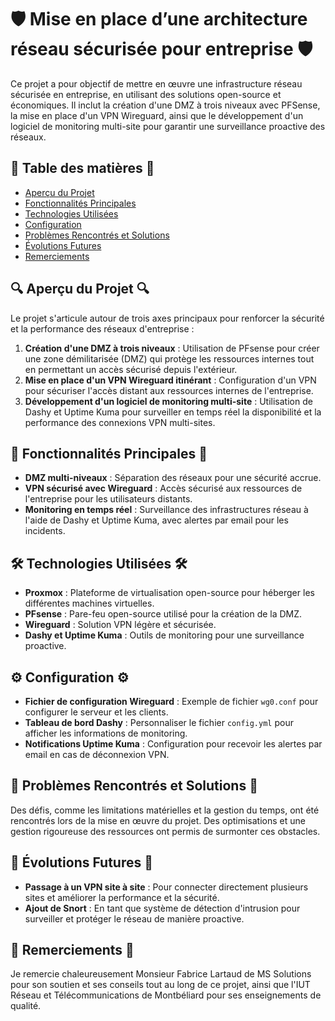 # 🛡️ Mise en place d’une architecture réseau sécurisée pour entreprise 🛡️

Ce projet a pour objectif de mettre en œuvre une infrastructure réseau sécurisée en entreprise, en utilisant des solutions open-source et économiques. Il inclut la création d'une DMZ à trois niveaux avec PFSense, la mise en place d'un VPN Wireguard, ainsi que le développement d'un logiciel de monitoring multi-site pour garantir une surveillance proactive des réseaux.

## 📑 Table des matières 📑

- [Aperçu du Projet](#-aperçu-du-projet)
- [Fonctionnalités Principales](#-fonctionnalités-principales)
- [Technologies Utilisées](#-technologies-utilisées)
- [Configuration](#-configuration)
- [Problèmes Rencontrés et Solutions](#-problèmes-rencontrés-et-solutions)
- [Évolutions Futures](#-évolutions-futures)
- [Remerciements](#-remerciements)

## 🔍 Aperçu du Projet 🔍

Le projet s'articule autour de trois axes principaux pour renforcer la sécurité et la performance des réseaux d'entreprise :

1. **Création d'une DMZ à trois niveaux** : Utilisation de PFsense pour créer une zone démilitarisée (DMZ) qui protège les ressources internes tout en permettant un accès sécurisé depuis l'extérieur.
2. **Mise en place d'un VPN Wireguard itinérant** : Configuration d'un VPN pour sécuriser l'accès distant aux ressources internes de l'entreprise.
3. **Développement d'un logiciel de monitoring multi-site** : Utilisation de Dashy et Uptime Kuma pour surveiller en temps réel la disponibilité et la performance des connexions VPN multi-sites.

## 🌟 Fonctionnalités Principales 🌟

- **DMZ multi-niveaux** : Séparation des réseaux pour une sécurité accrue.
- **VPN sécurisé avec Wireguard** : Accès sécurisé aux ressources de l'entreprise pour les utilisateurs distants.
- **Monitoring en temps réel** : Surveillance des infrastructures réseau à l'aide de Dashy et Uptime Kuma, avec alertes par email pour les incidents.

## 🛠️ Technologies Utilisées 🛠️

- **Proxmox** : Plateforme de virtualisation open-source pour héberger les différentes machines virtuelles.
- **PFsense** : Pare-feu open-source utilisé pour la création de la DMZ.
- **Wireguard** : Solution VPN légère et sécurisée.
- **Dashy et Uptime Kuma** : Outils de monitoring pour une surveillance proactive.

## ⚙️ Configuration ⚙️

- **Fichier de configuration Wireguard** : Exemple de fichier `wg0.conf` pour configurer le serveur et les clients.
- **Tableau de bord Dashy** : Personnaliser le fichier `config.yml` pour afficher les informations de monitoring.
- **Notifications Uptime Kuma** : Configuration pour recevoir les alertes par email en cas de déconnexion VPN.

## 🔧 Problèmes Rencontrés et Solutions 🔧

Des défis, comme les limitations matérielles et la gestion du temps, ont été rencontrés lors de la mise en œuvre du projet. Des optimisations et une gestion rigoureuse des ressources ont permis de surmonter ces obstacles.

## 🚀 Évolutions Futures 🚀

- **Passage à un VPN site à site** : Pour connecter directement plusieurs sites et améliorer la performance et la sécurité.
- **Ajout de Snort** : En tant que système de détection d'intrusion pour surveiller et protéger le réseau de manière proactive.

## 🙏 Remerciements 🙏

Je remercie chaleureusement Monsieur Fabrice Lartaud de MS Solutions pour son soutien et ses conseils tout au long de ce projet, ainsi que l'IUT Réseau et Télécommunications de Montbéliard pour ses enseignements de qualité.
